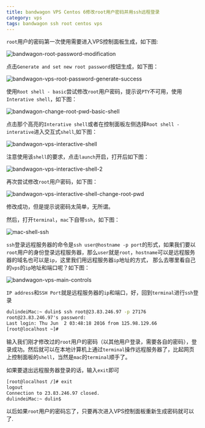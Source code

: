 ```yaml
---
title: bandwagon VPS Centos 6修改root用户密码并用ssh远程登录
category: vps
tags: bandwagon ssh root centos vps
---
```


`root`用户的密码第一次使用需要进入VPS控制面板生成，如下图:

<!-- more -->

![bandwagon-root-password-modification]({{site.baseurl}}/assets/imgs/bandwagon-root-password-modification.png)

点击`Generate and set new root password`按钮生成，如下图：

![bandwagon-vps-root-password-generate-success]({{site.baseurl}}/assets/imgs/bandwagon-vps-root-password-generate-success.png)

使用`Root shell - basic`尝试修改`root`用户密码，提示说`PTY`不可用，使用`Interative shell`，如下图：

![bandwagon-change-root-pwd-basic-shell]({{site.baseurl}}/assets/imgs/bandwagon-change-root-pwd-basic-shell.png)

点击那个高亮的`Interative shell`或者在控制面板左侧选择`Root shell - interative`进入交互式`shell`,如下图：

![bandwagon-vps-interactive-shell]({{site.baseurl}}/assets/imgs/bandwagon-vps-interactive-shell.png)

注意使用该`shell`的要求，点击`launch`开启，打开后如下图：

![bandwagon-vps-interactive-shell-2]({{site.baseurl}}/assets/imgs/bandwagon-vps-interactive-shell-2.png)

再次尝试修改`root`用户密码，如下图：

![bandwagon-vps-interactive-shell-change-root-pwd]({{site.baseurl}}/assets/imgs/bandwagon-vps-interactive-shell-change-root-pwd.png)

修改成功，但是提示说密码太简单，无所谓。

然后，打开`terminal`，`mac`下自带`ssh`，如下图：

![mac-shell-ssh]({{site.baseurl}}/assets/imgs/mac-shell-ssh.png)

`ssh`登录远程服务器的命令是`ssh user@hostname -p port`的形式，如果我们要以`root`用户的身份登录远程服务器，那么`user`就是`root`，`hostname`可以是远程服务器的域名也可以是`ip`，这里我们用远程服务器`ip`地址的方式，
那么去哪里看自己的`vps`的`ip`地址和端口呢？如下图：

![bandwagon-vps-main-controls]({{site.baseurl}}/assets/imgs/bandwagon-vps-main-controls.png)

`IP address`和`SSH Port`就是远程服务器的`ip`和端口，好，回到`terminal`进行`ssh`登录

```bat
dulindeiMac:~ dulin$ ssh root@23.83.246.97 -p 27176
root@23.83.246.97's password:
Last login: Thu Jun  2 03:48:18 2016 from 125.98.129.66
[root@localhost ~]#
```

输入我们刚才修改过的`root`用户的密码（以其他用户登录，需要各自的密码），登录成功。然后就可以在本地计算机上通过`terminal`操作远程服务器了，比起网页上控制面板的`shell`，当然是`mac`的`terminal`顺手了。

如果要退出远程服务器登录的话，输入`exit`即可

```bat
[root@localhost /]# exit
logout
Connection to 23.83.246.97 closed.
dulindeiMac:~ dulin$
```

以后如果`root`用户的密码忘了，只要再次进入VPS控制面板重新生成密码就可以了.
